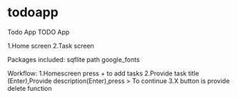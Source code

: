 # todoapp
Todo App
TODO App

1.Home screen
2.Task screen

Packages included:
sqflite
path
google_fonts

Workflow:
1.Homescreen press + to add tasks
2.Provide task title (Enter),Provide description(Enter),press > To continue
3.X button is provide delete function
